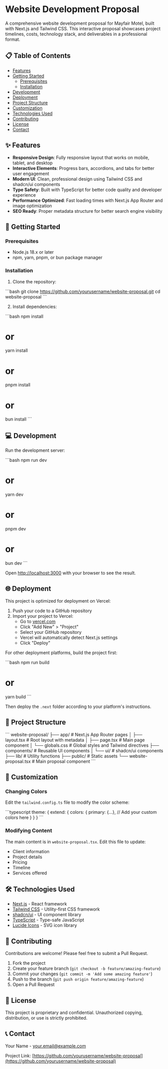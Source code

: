 # Website Development Proposal

A comprehensive website development proposal for Mayfair Motel, built with Next.js and Tailwind CSS. This interactive proposal showcases project timelines, costs, technology stack, and deliverables in a professional format.

## 📋 Table of Contents

- [Features](#features)
- [Getting Started](#getting-started)
  - [Prerequisites](#prerequisites)
  - [Installation](#installation)
- [Development](#development)
- [Deployment](#deployment)
- [Project Structure](#project-structure)
- [Customization](#customization)
- [Technologies Used](#technologies-used)
- [Contributing](#contributing)
- [License](#license)
- [Contact](#contact)

## ✨ Features

- **Responsive Design**: Fully responsive layout that works on mobile, tablet, and desktop
- **Interactive Elements**: Progress bars, accordions, and tabs for better user engagement
- **Modern UI**: Clean, professional design using Tailwind CSS and shadcn/ui components
- **Type Safety**: Built with TypeScript for better code quality and developer experience
- **Performance Optimized**: Fast loading times with Next.js App Router and image optimization
- **SEO Ready**: Proper metadata structure for better search engine visibility

## 🚀 Getting Started

### Prerequisites

- Node.js 18.x or later
- npm, yarn, pnpm, or bun package manager

### Installation

1. Clone the repository:

\`\`\`bash
git clone https://github.com/yourusername/website-proposal.git
cd website-proposal
\`\`\`

2. Install dependencies:

\`\`\`bash
npm install
# or
yarn install
# or
pnpm install
# or
bun install
\`\`\`

## 💻 Development

Run the development server:

\`\`\`bash
npm run dev
# or
yarn dev
# or
pnpm dev
# or
bun dev
\`\`\`

Open [http://localhost:3000](http://localhost:3000) with your browser to see the result.

## 🌐 Deployment

This project is optimized for deployment on Vercel:

1. Push your code to a GitHub repository
2. Import your project to Vercel:
   - Go to [vercel.com](https://vercel.com)
   - Click "Add New" > "Project"
   - Select your GitHub repository
   - Vercel will automatically detect Next.js settings
   - Click "Deploy"

For other deployment platforms, build the project first:

\`\`\`bash
npm run build
# or
yarn build
\`\`\`

Then deploy the `.next` folder according to your platform's instructions.

## 📁 Project Structure

\`\`\`
website-proposal/
├── app/                  # Next.js App Router pages
│   ├── layout.tsx        # Root layout with metadata
│   ├── page.tsx          # Main page component
│   └── globals.css       # Global styles and Tailwind directives
├── components/           # Reusable UI components
│   └── ui/               # shadcn/ui components
├── lib/                  # Utility functions
├── public/               # Static assets
└── website-proposal.tsx  # Main proposal component
\`\`\`

## 🎨 Customization

### Changing Colors

Edit the `tailwind.config.ts` file to modify the color scheme:

\`\`\`typescript
theme: {
  extend: {
    colors: {
      primary: {...},
      // Add your custom colors here
    }
  }
}
\`\`\`

### Modifying Content

The main content is in `website-proposal.tsx`. Edit this file to update:
- Client information
- Project details
- Pricing
- Timeline
- Services offered

## 🛠️ Technologies Used

- [Next.js](https://nextjs.org/) - React framework
- [Tailwind CSS](https://tailwindcss.com/) - Utility-first CSS framework
- [shadcn/ui](https://ui.shadcn.com/) - UI component library
- [TypeScript](https://www.typescriptlang.org/) - Type-safe JavaScript
- [Lucide Icons](https://lucide.dev/) - SVG icon library

## 🤝 Contributing

Contributions are welcome! Please feel free to submit a Pull Request.

1. Fork the project
2. Create your feature branch (`git checkout -b feature/amazing-feature`)
3. Commit your changes (`git commit -m 'Add some amazing feature'`)
4. Push to the branch (`git push origin feature/amazing-feature`)
5. Open a Pull Request

## 📄 License

This project is proprietary and confidential. Unauthorized copying, distribution, or use is strictly prohibited.

## 📞 Contact

Your Name - [your.email@example.com](mailto:your.email@example.com)

Project Link: [https://github.com/yourusername/website-proposal](https://github.com/yourusername/website-proposal)

